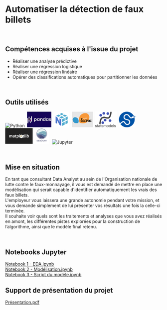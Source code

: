 # Automatiser la détection de faux billets

<br>

## Compétences acquises à l'issue du projet
* Réaliser une analyse prédictive
* Réaliser une régression logistique
* Réaliser une régression linéaire
* Opérer des classifications automatiques pour partitionner les données

<br>

## Outils utilisés
<img src="https://cdn.jsdelivr.net/gh/devicons/devicon/icons/python/python-original-wordmark.svg" title="Python"  alt="Python" height="50"/>&nbsp;
<img src="https://github.com/StephaneBertrand34/Python_-_Automatiser_la_detection_de_faux_billets/blob/main/img logos/pandas.jpg" title="Pandas"  alt="Pandas" height="50" fill="white"/>&nbsp;
<img src="https://github.com/StephaneBertrand34/Python_-_Automatiser_la_detection_de_faux_billets/blob/main/img logos/numpy.png" title="Numpy"  alt="Numpy" height="50"/>&nbsp;
<img src="https://github.com/StephaneBertrand34/Python_-_Automatiser_la_detection_de_faux_billets/blob/main/img logos/scikitlearn.png" title="ScikitLearn"  alt="ScikitLearn" height="50"/>&nbsp;
<img src="https://github.com/StephaneBertrand34/Python_-_Automatiser_la_detection_de_faux_billets/blob/main/img%20logos/statsmodels_Python.webp" title="StatsModels"  alt="StatsModels" height="50"/>&nbsp;
<img src="https://github.com/StephaneBertrand34/Python_-_Automatiser_la_detection_de_faux_billets/blob/main/img logos/scipy-logo.jpg" title="Scipy"  alt="Scipy" height="50"/>&nbsp;
<img src="https://github.com/StephaneBertrand34/Python_-_Automatiser_la_detection_de_faux_billets/blob/main/img logos/matplotlib.jpg" title="Matplotlib"  alt="Matplotlib" height="50"/>
<img src="https://github.com/StephaneBertrand34/Python_-_Automatiser_la_detection_de_faux_billets/blob/main/img logos/Seaborn.jpg" title="Seaborn"  alt="Seaborn" height="50"/>&nbsp;
<img src="https://cdn.jsdelivr.net/gh/devicons/devicon/icons/jupyter/jupyter-original-wordmark.svg" title="Jupyter"  alt="Jupyter" height="50"/>

<br>

## Mise en situation
En tant que consultant Data Analyst au sein de l'Organisation nationale de lutte contre le faux-monnayage, il vous est demandé de mettre en place une modélisation qui serait capable d'identifier automatiquement les vrais des faux billets.   
L'employeur vous laissera une grande autonomie pendant votre mission, et vous demande simplement de lui présenter vos résultats une fois la celle-ci terminée.   
Il souhaite voir quels sont les traitements et analyses que vous avez réalisés en amont, les différentes pistes explorées pour la construction de l’algorithme, ainsi que le modèle final retenu.

<br>

## Notebooks Jupyter
<a href="https://github.com/StephaneBertrand34/Python_-_Automatiser_la_detection_de_faux_billets/blob/main/Bertrand_St%C3%A9phane_1_notebook_EDA_092022.ipynb" target="_blank" title="Notebook EDA.ipynb">Notebook 1 - EDA.ipynb</a>   
<a href="https://github.com/StephaneBertrand34/Python_-_Automatiser_la_detection_de_faux_billets/blob/main/Bertrand_St%C3%A9phane_2_notebook_Mod%C3%A9lisation_092022.ipynb" target="_blank" title="Notebook Modélisation.ipynb">Notebook 2 - Modélisation.ipynb</a>   
<a href="https://github.com/StephaneBertrand34/Python_-_Automatiser_la_detection_de_faux_billets/blob/main/Bertrand_St%C3%A9phane_3_notebook_Script%20du%20mod%C3%A8le_092022.ipynb" target="_blank" title="Notebook Script.ipynb">Notebook 3 - Script du modèle.ipynb</a>

## Support de présentation du projet
<a href="https://github.com/StephaneBertrand34/Python_-_Automatiser_la_detection_de_faux_billets/blob/main/Bertrand_St%C3%A9phane_4_Pr%C3%A9sentation_092022.pdf" target="_blank" title="Présentation.pdf">Présentation.pdf</a>

